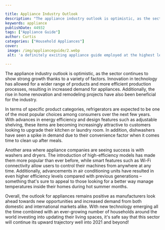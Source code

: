 ```yaml
---

title: Appliance Industry Outlook
description: "The appliance industry outlook is optimistic, as the sector continues to show strong growth thanks to a variety of factors. Innova...lets find out"
keywords: appliance
publishDate: 44932
tags: ["Appliance Guide"]
author: Curtis
categories: ["Household Appliances"]
cover: 
 image: /img/applianceguide/2.webp
 alt: 'a definitely exciting appliance guide employed at the highest level'

---
```


The appliance industry outlook is optimistic, as the sector continues to show strong growth thanks to a variety of factors. Innovation in technology has allowed for a wider range of products and more efficient production processes, resulting in increased demand for appliances. Additionally, the rise in home renovation and remodeling projects have also been beneficial for the industry.

In terms of specific product categories, refrigerators are expected to be one of the most popular choices among consumers over the next few years. With advances in energy efficiency and design features such as adjustable shelving, these items are becoming increasingly attractive to customers looking to upgrade their kitchen or laundry room. In addition, dishwashers have seen a spike in demand due to their convenience factor when it comes time to clean up after meals.

Another area where appliance companies are seeing success is with washers and dryers. The introduction of high-efficiency models has made them more popular than ever before, while smart features such as Wi-Fi connectivity allow users to control their machines from anywhere at any time. Additionally, advancements in air conditioning units have resulted in even higher efficiency levels compared with previous generations – something that's sure to appeal to those looking for a better way manage temperatures inside their homes during hot summer months. 

Overall, the outlook for appliances remains positive as manufacturers look ahead towards new opportunities and increased demand from both domestic and international markets alike. With new technology emerging all the time combined with an ever-growing number of households around the world investing into updating their living spaces, it's safe say that this sector will continue its upward trajectory well into 2021 and beyond!
